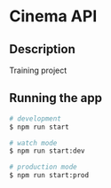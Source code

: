 # Cinema API

## Description

Training project

## Running the app

```bash
# development
$ npm run start

# watch mode
$ npm run start:dev

# production mode
$ npm run start:prod
```
